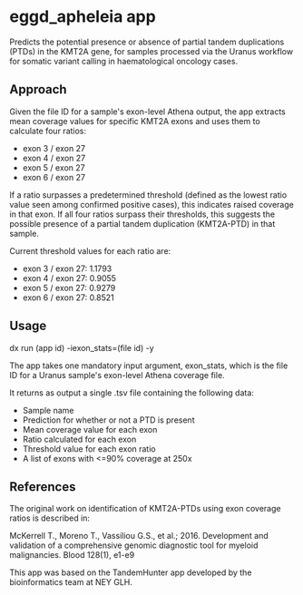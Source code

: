 # eggd_apheleia app

Predicts the potential presence or absence of partial tandem duplications (PTDs) in the KMT2A gene, for samples processed via the Uranus workflow for somatic variant calling in haematological oncology cases.

## Approach

Given the file ID for a sample's exon-level Athena output, the app extracts mean coverage values for specific KMT2A exons and uses them to calculate four ratios:

- exon 3 / exon 27
- exon 4 / exon 27
- exon 5 / exon 27
- exon 6 / exon 27

If a ratio surpasses a predetermined threshold (defined as the lowest ratio value seen among confirmed positive cases), this indicates raised coverage in that exon. If all four ratios surpass their thresholds, this suggests the possible presence of a partial tandem duplication (KMT2A-PTD) in that sample.

Current threshold values for each ratio are:

- exon 3 / exon 27: 1.1793
- exon 4 / exon 27: 0.9055
- exon 5 / exon 27: 0.9279
- exon 6 / exon 27: 0.8521

## Usage

dx run (app id) -iexon_stats=(file id) -y

The app takes one mandatory input argument, exon_stats, which is the file ID for a Uranus sample's exon-level Athena coverage file.

It returns as output a single .tsv file containing the following data:

- Sample name
- Prediction for whether or not a PTD is present
- Mean coverage value for each exon
- Ratio calculated for each exon
- Threshold value for each exon ratio
- A list of exons with <=90% coverage at 250x

## References

The original work on identification of KMT2A-PTDs using exon coverage ratios is described in:

McKerrell T., Moreno T., Vassiliou G.S., et al.; 2016. Development and validation of a comprehensive genomic diagnostic tool for myeloid malignancies. Blood 128(1), e1-e9

This app was based on the TandemHunter app developed by the bioinformatics team at NEY GLH.

